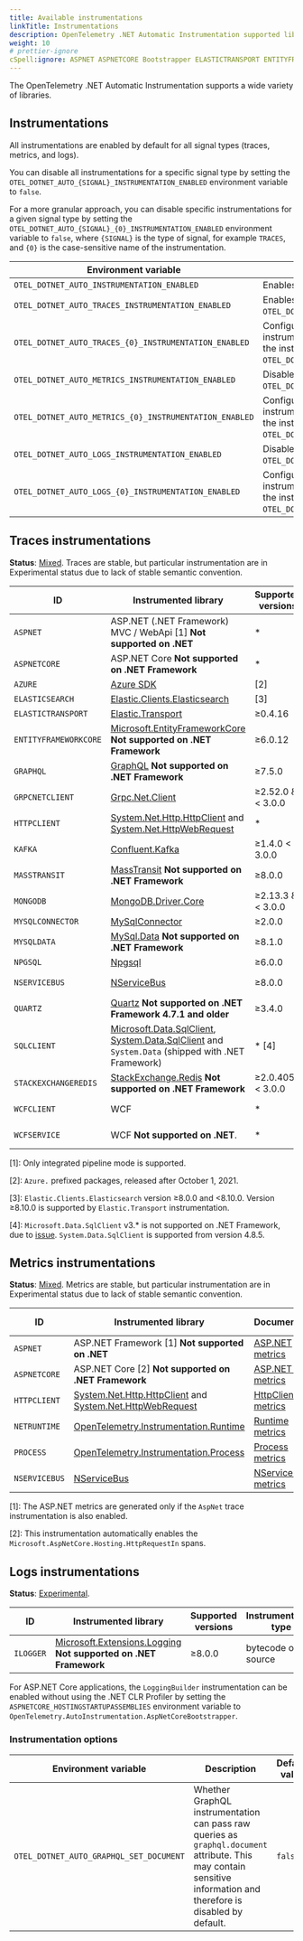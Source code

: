 ```yaml
---
title: Available instrumentations
linkTitle: Instrumentations
description: OpenTelemetry .NET Automatic Instrumentation supported libraries.
weight: 10
# prettier-ignore
cSpell:ignore: ASPNET ASPNETCORE Bootstrapper ELASTICTRANSPORT ENTITYFRAMEWORKCORE GRCPNETCLIENT GRPCNETCLIENT HOSTINGSTARTUPASSEMBLIES HTTPCLIENT ILOGGER MASSTRANSIT MYSQLCONNECTOR MYSQLDATA NETRUNTIME NPGSQL Npgsql NSERVICEBUS SQLCLIENT STACKEXCHANGEREDIS WCFCLIENT WCFSERVICE
---
```


The OpenTelemetry .NET Automatic Instrumentation supports a wide variety of
libraries.

## Instrumentations

All instrumentations are enabled by default for all signal types (traces,
metrics, and logs).

You can disable all instrumentations for a specific signal type by setting the
`OTEL_DOTNET_AUTO_{SIGNAL}_INSTRUMENTATION_ENABLED` environment variable to
`false`.

For a more granular approach, you can disable specific instrumentations for a
given signal type by setting the
`OTEL_DOTNET_AUTO_{SIGNAL}_{0}_INSTRUMENTATION_ENABLED` environment variable to
`false`, where `{SIGNAL}` is the type of signal, for example `TRACES`, and `{0}`
is the case-sensitive name of the instrumentation.

| Environment variable                                   | Description                                                                                                                                                                                                    | Default value                                                                          | Status                                                    |
| ------------------------------------------------------ | -------------------------------------------------------------------------------------------------------------------------------------------------------------------------------------------------------------- | -------------------------------------------------------------------------------------- | --------------------------------------------------------- |
| `OTEL_DOTNET_AUTO_INSTRUMENTATION_ENABLED`             | Enables all instrumentations.                                                                                                                                                                                  | `true`                                                                                 | [Experimental](/docs/specs/otel/versioning-and-stability) |
| `OTEL_DOTNET_AUTO_TRACES_INSTRUMENTATION_ENABLED`      | Enables all trace instrumentations. Overrides `OTEL_DOTNET_AUTO_INSTRUMENTATION_ENABLED`.                                                                                                                      | Inherited from the current value of `OTEL_DOTNET_AUTO_INSTRUMENTATION_ENABLED`         | [Experimental](/docs/specs/otel/versioning-and-stability) |
| `OTEL_DOTNET_AUTO_TRACES_{0}_INSTRUMENTATION_ENABLED`  | Configuration pattern for enabling a specific trace instrumentation, where `{0}` is the uppercase ID of the instrumentation you want to enable. Overrides `OTEL_DOTNET_AUTO_TRACES_INSTRUMENTATION_ENABLED`.   | Inherited from the current value of `OTEL_DOTNET_AUTO_TRACES_INSTRUMENTATION_ENABLED`  | [Experimental](/docs/specs/otel/versioning-and-stability) |
| `OTEL_DOTNET_AUTO_METRICS_INSTRUMENTATION_ENABLED`     | Disables all metric instrumentations. Overrides `OTEL_DOTNET_AUTO_INSTRUMENTATION_ENABLED`.                                                                                                                    | Inherited from the current value of `OTEL_DOTNET_AUTO_INSTRUMENTATION_ENABLED`         | [Experimental](/docs/specs/otel/versioning-and-stability) |
| `OTEL_DOTNET_AUTO_METRICS_{0}_INSTRUMENTATION_ENABLED` | Configuration pattern for enabling a specific metric instrumentation, where `{0}` is the uppercase ID of the instrumentation you want to enable. Overrides `OTEL_DOTNET_AUTO_METRICS_INSTRUMENTATION_ENABLED`. | Inherited from the current value of `OTEL_DOTNET_AUTO_METRICS_INSTRUMENTATION_ENABLED` | [Experimental](/docs/specs/otel/versioning-and-stability) |
| `OTEL_DOTNET_AUTO_LOGS_INSTRUMENTATION_ENABLED`        | Disables all log instrumentations. Overrides `OTEL_DOTNET_AUTO_INSTRUMENTATION_ENABLED`.                                                                                                                       | Inherited from the current value of `OTEL_DOTNET_AUTO_INSTRUMENTATION_ENABLED`         | [Experimental](/docs/specs/otel/versioning-and-stability) |
| `OTEL_DOTNET_AUTO_LOGS_{0}_INSTRUMENTATION_ENABLED`    | Configuration pattern for enabling a specific log instrumentation, where `{0}` is the uppercase ID of the instrumentation you want to enable. Overrides `OTEL_DOTNET_AUTO_LOGS_INSTRUMENTATION_ENABLED`.       | Inherited from the current value of `OTEL_DOTNET_AUTO_LOGS_INSTRUMENTATION_ENABLED`    | [Experimental](/docs/specs/otel/versioning-and-stability) |

## Traces instrumentations

**Status**: [Mixed](/docs/specs/otel/versioning-and-stability). Traces are
stable, but particular instrumentation are in Experimental status due to lack of
stable semantic convention.

| ID                    | Instrumented library                                                                                                                                                                                               | Supported versions | Instrumentation type | Status                                                    |
| --------------------- | ------------------------------------------------------------------------------------------------------------------------------------------------------------------------------------------------------------------ | ------------------ | -------------------- | --------------------------------------------------------- |
| `ASPNET`              | ASP.NET (.NET Framework) MVC / WebApi \[1\] **Not supported on .NET**                                                                                                                                              | \*                 | source & bytecode    | [Experimental](/docs/specs/otel/versioning-and-stability) |
| `ASPNETCORE`          | ASP.NET Core **Not supported on .NET Framework**                                                                                                                                                                   | \*                 | source               | [Experimental](/docs/specs/otel/versioning-and-stability) |
| `AZURE`               | [Azure SDK](https://azure.github.io/azure-sdk/releases/latest/index.html)                                                                                                                                          | \[2\]              | source               | [Experimental](/docs/specs/otel/versioning-and-stability) |
| `ELASTICSEARCH`       | [Elastic.Clients.Elasticsearch](https://www.nuget.org/packages/Elastic.Clients.Elasticsearch)                                                                                                                      | \[3\]              | source               | [Experimental](/docs/specs/otel/versioning-and-stability) |
| `ELASTICTRANSPORT`    | [Elastic.Transport](https://www.nuget.org/packages/Elastic.Transport)                                                                                                                                              | ≥0.4.16            | source               | [Experimental](/docs/specs/otel/versioning-and-stability) |
| `ENTITYFRAMEWORKCORE` | [Microsoft.EntityFrameworkCore](https://www.nuget.org/packages/) **Not supported on .NET Framework**                                                                                                               | ≥6.0.12            | source               | [Experimental](/docs/specs/otel/versioning-and-stability) |
| `GRAPHQL`             | [GraphQL](https://www.nuget.org/packages/GraphQL) **Not supported on .NET Framework**                                                                                                                              | ≥7.5.0             | source               | [Experimental](/docs/specs/otel/versioning-and-stability) |
| `GRPCNETCLIENT`       | [Grpc.Net.Client](https://www.nuget.org/packages/Grpc.Net.Client)                                                                                                                                                  | ≥2.52.0 & < 3.0.0  | source               | [Experimental](/docs/specs/otel/versioning-and-stability) |
| `HTTPCLIENT`          | [System.Net.Http.HttpClient](https://docs.microsoft.com/dotnet/api/system.net.http.httpclient) and [System.Net.HttpWebRequest](https://docs.microsoft.com/dotnet/api/system.net.httpwebrequest)                    | \*                 | source               | [Experimental](/docs/specs/otel/versioning-and-stability) |
| `KAFKA`               | [Confluent.Kafka](https://www.nuget.org/packages/Confluent.Kafka)                                                                                                                                                  | ≥1.4.0 < 3.0.0     | bytecode             | [Experimental](/docs/specs/otel/versioning-and-stability) |
| `MASSTRANSIT`         | [MassTransit](https://www.nuget.org/packages/MassTransit) **Not supported on .NET Framework**                                                                                                                      | ≥8.0.0             | source               | [Experimental](/docs/specs/otel/versioning-and-stability) |
| `MONGODB`             | [MongoDB.Driver.Core](https://www.nuget.org/packages/MongoDB.Driver.Core)                                                                                                                                          | ≥2.13.3 & < 3.0.0  | source & bytecode    | [Experimental](/docs/specs/otel/versioning-and-stability) |
| `MYSQLCONNECTOR`      | [MySqlConnector](https://www.nuget.org/packages/MySqlConnector)                                                                                                                                                    | ≥2.0.0             | source               | [Experimental](/docs/specs/otel/versioning-and-stability) |
| `MYSQLDATA`           | [MySql.Data](https://www.nuget.org/packages/MySql.Data) **Not supported on .NET Framework**                                                                                                                        | ≥8.1.0             | source               | [Experimental](/docs/specs/otel/versioning-and-stability) |
| `NPGSQL`              | [Npgsql](https://www.nuget.org/packages/Npgsql)                                                                                                                                                                    | ≥6.0.0             | source               | [Experimental](/docs/specs/otel/versioning-and-stability) |
| `NSERVICEBUS`         | [NServiceBus](https://www.nuget.org/packages/NServiceBus)                                                                                                                                                          | ≥8.0.0             | source & bytecode    | [Experimental](/docs/specs/otel/versioning-and-stability) |
| `QUARTZ`              | [Quartz](https://www.nuget.org/packages/Quartz) **Not supported on .NET Framework 4.7.1 and older**                                                                                                                | ≥3.4.0             | source               | [Experimental](/docs/specs/otel/versioning-and-stability) |
| `SQLCLIENT`           | [Microsoft.Data.SqlClient](https://www.nuget.org/packages/Microsoft.Data.SqlClient), [System.Data.SqlClient](https://www.nuget.org/packages/System.Data.SqlClient) and `System.Data` (shipped with .NET Framework) | \* \[4\]           | source               | [Experimental](/docs/specs/otel/versioning-and-stability) |
| `STACKEXCHANGEREDIS`  | [StackExchange.Redis](https://www.nuget.org/packages/StackExchange.Redis) **Not supported on .NET Framework**                                                                                                      | ≥2.0.405 < 3.0.0   | source & bytecode    | [Experimental](/docs/specs/otel/versioning-and-stability) |
| `WCFCLIENT`           | WCF                                                                                                                                                                                                                | \*                 | source & bytecode    | [Experimental](/docs/specs/otel/versioning-and-stability) |
| `WCFSERVICE`          | WCF **Not supported on .NET**.                                                                                                                                                                                     | \*                 | source & bytecode    | [Experimental](/docs/specs/otel/versioning-and-stability) |

\[1\]: Only integrated pipeline mode is supported.

\[2\]: `Azure.` prefixed packages, released after October 1, 2021.

\[3\]: `Elastic.Clients.Elasticsearch` version ≥8.0.0 and <8.10.0. Version
≥8.10.0 is supported by `Elastic.Transport` instrumentation.

\[4\]: `Microsoft.Data.SqlClient` v3.\* is not supported on .NET Framework, due
to [issue](https://github.com/open-telemetry/opentelemetry-dotnet/issues/4243).
`System.Data.SqlClient` is supported from version 4.8.5.

## Metrics instrumentations

**Status**: [Mixed](/docs/specs/otel/versioning-and-stability). Metrics are
stable, but particular instrumentation are in Experimental status due to lack of
stable semantic convention.

| ID            | Instrumented library                                                                                                                                                                            | Documentation                                                                                                                                                                                          | Supported versions | Instrumentation type | Status                                                    |
| ------------- | ----------------------------------------------------------------------------------------------------------------------------------------------------------------------------------------------- | ------------------------------------------------------------------------------------------------------------------------------------------------------------------------------------------------------ | ------------------ | -------------------- | --------------------------------------------------------- |
| `ASPNET`      | ASP.NET Framework \[1\] **Not supported on .NET**                                                                                                                                               | [ASP.NET metrics](https://github.com/open-telemetry/opentelemetry-dotnet-contrib/blob/Instrumentation.AspNet-1.7.0-beta.1/src/OpenTelemetry.Instrumentation.AspNet/README.md#list-of-metrics-produced) | \*                 | source & bytecode    | [Experimental](/docs/specs/otel/versioning-and-stability) |
| `ASPNETCORE`  | ASP.NET Core \[2\] **Not supported on .NET Framework**                                                                                                                                          | [ASP.NET Core metrics](https://github.com/open-telemetry/opentelemetry-dotnet/blob/Instrumentation.AspNetCore-1.7.1/src/OpenTelemetry.Instrumentation.AspNetCore/README.md#list-of-metrics-produced)   | \*                 | source               | [Experimental](/docs/specs/otel/versioning-and-stability) |
| `HTTPCLIENT`  | [System.Net.Http.HttpClient](https://docs.microsoft.com/dotnet/api/system.net.http.httpclient) and [System.Net.HttpWebRequest](https://docs.microsoft.com/dotnet/api/system.net.httpwebrequest) | [HttpClient metrics](https://github.com/open-telemetry/opentelemetry-dotnet/blob/Instrumentation.Http-1.7.1/src/OpenTelemetry.Instrumentation.Http/README.md#list-of-metrics-produced)                 | \*                 | source               | [Experimental](/docs/specs/otel/versioning-and-stability) |
| `NETRUNTIME`  | [OpenTelemetry.Instrumentation.Runtime](https://www.nuget.org/packages/OpenTelemetry.Instrumentation.Runtime)                                                                                   | [Runtime metrics](https://github.com/open-telemetry/opentelemetry-dotnet-contrib/blob/Instrumentation.Runtime-1.7.0/src/OpenTelemetry.Instrumentation.Process/README.md#metrics)                       | \*                 | source               | [Experimental](/docs/specs/otel/versioning-and-stability) |
| `PROCESS`     | [OpenTelemetry.Instrumentation.Process](https://www.nuget.org/packages/OpenTelemetry.Instrumentation.Process)                                                                                   | [Process metrics](https://github.com/open-telemetry/opentelemetry-dotnet-contrib/blob/Instrumentation.Process-0.5.0-beta.4/src/OpenTelemetry.Instrumentation.Process/README.md#metrics)                | \*                 | source               | [Experimental](/docs/specs/otel/versioning-and-stability) |
| `NSERVICEBUS` | [NServiceBus](https://www.nuget.org/packages/NServiceBus)                                                                                                                                       | [NServiceBus metrics](https://docs.particular.net/samples/open-telemetry/prometheus-grafana/#reporting-metric-values)                                                                                  | ≥8.0.0             | source & bytecode    | [Experimental](/docs/specs/otel/versioning-and-stability) |

\[1\]: The ASP.NET metrics are generated only if the `AspNet` trace
instrumentation is also enabled.

\[2\]: This instrumentation automatically enables the
`Microsoft.AspNetCore.Hosting.HttpRequestIn` spans.

## Logs instrumentations

**Status**: [Experimental](/docs/specs/otel/versioning-and-stability).

| ID        | Instrumented library                                                                                                            | Supported versions | Instrumentation type | Status                                                    |
| --------- | ------------------------------------------------------------------------------------------------------------------------------- | ------------------ | -------------------- | --------------------------------------------------------- |
| `ILOGGER` | [Microsoft.Extensions.Logging](https://www.nuget.org/packages/Microsoft.Extensions.Logging) **Not supported on .NET Framework** | ≥8.0.0             | bytecode or source   | [Experimental](/docs/specs/otel/versioning-and-stability) |

For ASP.NET Core applications, the `LoggingBuilder` instrumentation can be
enabled without using the .NET CLR Profiler by setting the
`ASPNETCORE_HOSTINGSTARTUPASSEMBLIES` environment variable to
`OpenTelemetry.AutoInstrumentation.AspNetCoreBootstrapper`.

### Instrumentation options

| Environment variable                    | Description                                                                                                                                                        | Default value | Status                                                    |
| --------------------------------------- | ------------------------------------------------------------------------------------------------------------------------------------------------------------------ | ------------- | --------------------------------------------------------- |
| `OTEL_DOTNET_AUTO_GRAPHQL_SET_DOCUMENT` | Whether GraphQL instrumentation can pass raw queries as `graphql.document` attribute. This may contain sensitive information and therefore is disabled by default. | `false`       | [Experimental](/docs/specs/otel/versioning-and-stability) |
